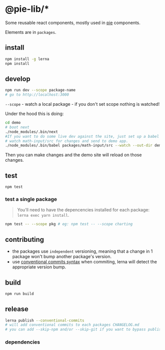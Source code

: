 # @pie-lib/\*

Some reusable react components, mostly used in [pie][pie] components.

Elements are in `packages`.

## install

```bash
npm install -g lerna
npm install
```

## develop

```bash
npm run dev --scope package-name
# go to http://localhost:3000
```

`--scope` - watch a local package - if you don't set scope nothing is watched!

Under the hood this is doing:

```bash
cd demo
# boot next
./node_modules/.bin/next
#If you want to do some live dev against the site, just set up a babel watch like so:
# watch math-input/src for changes and send to demo app.
./node_modules/.bin/babel packages/math-input/src --watch --out-dir demo/node_modules/@pie-lib/math-input/lib --ignore node_modules
```

Then you can make changes and the demo site will reload on those changes.

## test

```
npm test
```

### test a single package

> You'll need to have the depencencies installed for each package: `lerna exec yarn install`.

```bash
npm test -- --scope pkg # eg: npm test -- --scope charting
```

## contributing

* the packages use `independent` versioning, meaning that a change in 1 package won't bump another package's version.
* use [conventional commits syntax][ccs] when commiting, lerna will detect the appropriate version bump.

## build

```bash
npm run build
```

## release

```bash
lerna publish --conventional-commits
# will add conventional commits to each packages CHANGELOG.md
# you can add --skip-npm and/or --skip-git if you want to bypass publishing to either.
```

### dependencies

[lerna]: https://lernajs.io/
[pie]: http://pie-framework.org
[ccs]: https://conventionalcommits.org/

